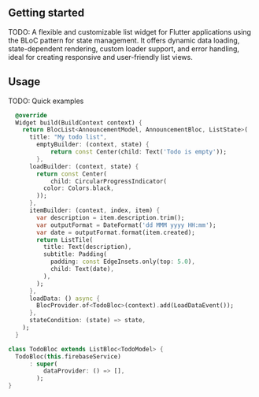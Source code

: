 <!--
This README describes the package. If you publish this package to pub.dev,
this README's contents appear on the landing page for your package.

For information about how to write a good package README, see the guide for
[writing package pages](https://dart.dev/guides/libraries/writing-package-pages).

For general information about developing packages, see the Dart guide for
[creating packages](https://dart.dev/guides/libraries/create-library-packages)
and the Flutter guide for
[developing packages and plugins](https://flutter.dev/developing-packages).


TODO: Put a short description of the package here that helps potential users
know whether this package might be useful for them.

## Features

TODO: List what your package can do. Maybe include images, gifs, or videos.
-->

## Getting started

TODO: A flexible and customizable list widget for Flutter applications using the BLoC pattern for state management. It offers dynamic data loading, state-dependent rendering, custom loader support, and error handling, ideal for creating responsive and user-friendly list views.

## Usage

TODO: Quick examples


```dart
  @override
  Widget build(BuildContext context) {
    return BlocList<AnnouncementModel, AnnouncementBloc, ListState>(
      title: "My todo list",
        emptyBuilder: (context, state) {
            return const Center(child: Text('Todo is empty'));
        },
      loadBuilder: (context, state) {
        return const Center(
            child: CircularProgressIndicator(
          color: Colors.black,
        ));
      },
      itemBuilder: (context, index, item) {
        var description = item.description.trim();
        var outputFormat = DateFormat('dd MMM yyyy HH:mm');
        var date = outputFormat.format(item.created);
        return ListTile(
          title: Text(description),
          subtitle: Padding(
            padding: const EdgeInsets.only(top: 5.0),
            child: Text(date),
          ),
        );
      },
      loadData: () async {
        BlocProvider.of<TodoBloc>(context).add(LoadDataEvent());
      },
      stateCondition: (state) => state,
    );
  }
```

```dart
class TodoBloc extends ListBloc<TodoModel> {
  TodoBloc(this.firebaseService)
      : super(
          dataProvider: () => [],
        );
}
```

<!-- ## Additional information

TODO: Tell users more about the package: where to find more information, how to
contribute to the package, how to file issues, what response they can expect
from the package authors, and more. -->
